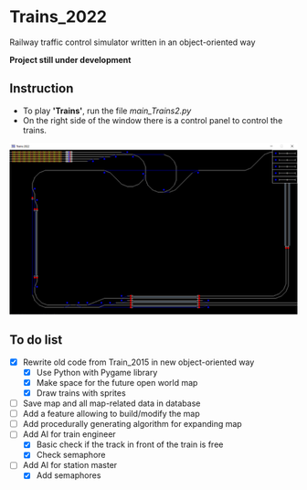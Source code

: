 # Trains_2022
Railway traffic control simulator written in an object-oriented way

**Project still under development**

## Instruction
- To play **'Trains'**, run the file _main_Trains2.py_
- On the right side of the window there is a control panel to control the trains.


<p align="center">
  <img src="screenshots/screenshot1.png" alt="Trains">
</p>


## To do list
- [x] Rewrite old code from Train_2015 in new object-oriented way
  - [x] Use Python with Pygame library
  - [x] Make space for the future open world map
  - [x] Draw trains with sprites
- [ ] Save map and all map-related data in database
- [ ] Add a feature allowing to build/modify the map
- [ ] Add procedurally generating algorithm for expanding map
- [ ] Add AI for train engineer
  - [x] Basic check if the track in front of the train is free
  - [x] Check semaphore
- [ ] Add AI for station master
  - [x] Add semaphores
